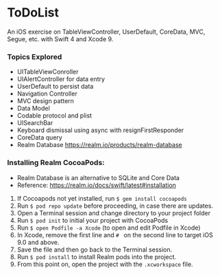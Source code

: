 # ToDoList
An iOS exercise on TableViewController, UserDefault, CoreData, MVC, Segue, etc. with Swift 4 and Xcode 9.

### Topics Explored
- UITableViewConroller
- UIAlertController for data entry
- UserDefault to persist data
- Navigation Controller
- MVC design pattern
- Data Model
- Codable protocol and plist
- UISearchBar
- Keyboard dismissal using async with resignFirstResponder 
- CoreData query
- Realm Database https://realm.io/products/realm-database

### Installing Realm CocoaPods:
- Realm Database is an alternative to SQLite and Core Data
- Reference: https://realm.io/docs/swift/latest#installation
1. If Cocoapods not yet installed, run `$ gem install cocoapods`
2. Run `$ pod repo update` before proceeding, in case there are updates.
3. Open a Terminal session and change directory to your project folder
4. Run `$ pod init` to initial your project with CocoaPods
5. Run `$ open Podfile -a Xcode` (to open and edit Podfile in Xcode)
6. In Xcode, remove the first line and `# ` on the second line to target iOS 9.0 and above.
7. Save the file and then go back to the Terminal session.
8. Run `$ pod install` to install Realm pods into the project.
9. From this point on, open the project with the `.xcworkspace` file.

